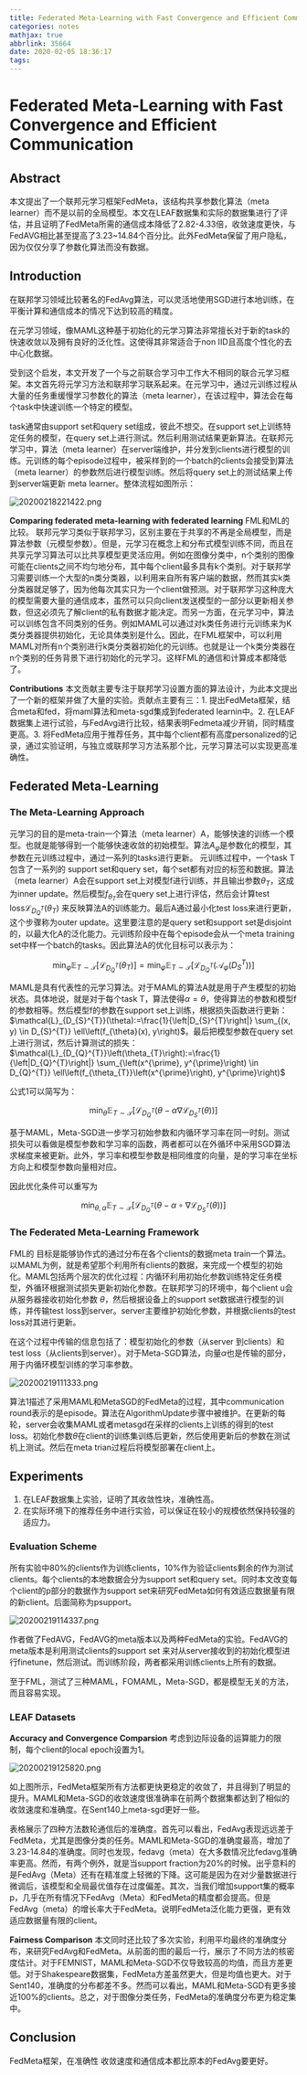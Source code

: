 ```yaml
---
title: Federated Meta-Learning with Fast Convergence and Efficient Communication
categories: notes
mathjax: true
abbrlink: 35664
date: 2020-02-05 18:36:17
tags:
---
```


# Federated Meta-Learning with Fast Convergence and Efficient Communication

## Abstract

本文提出了一个联邦元学习框架FedMeta，该结构共享参数化算法（meta learner）而不是以前的全局模型。本文在LEAF数据集和实际的数据集进行了评估，并且证明了FedMeta所需的通信成本降低了2.82-4.33倍，收敛速度更快，与FedAVG相比甚至提高了3.23~14.84个百分比。此外FedMeta保留了用户隐私，因为仅仅分享了参数化算法而没有数据。

## Introduction

在联邦学习领域比较著名的FedAvg算法，可以灵活地使用SGD进行本地训练，在平衡计算和通信成本的情况下达到较高的精度。

在元学习领域，像MAML这种基于初始化的元学习算法非常擅长对于新的task的快速收敛以及拥有良好的泛化性。这使得其非常适合于non IID且高度个性化的去中心化数据。

受到这个启发，本文开发了一个与之前联合学习中工作大不相同的联合元学习框架。本文首先将元学习方法和联邦学习联系起来。在元学习中，通过元训练过程从大量的任务重缓慢学习参数化的算法（meta learner），在该过程中，算法会在每个task中快速训练一个特定的模型。

task通常由support set和query set组成，彼此不想交。在support set上训练特定任务的模型，在query set上进行测试。然后利用测试结果更新算法。在联邦元学习中，算法（meta learner）在server端维护，并分发到clients进行模型的训练。元训练的每个episode过程中，被采样到的一个batch的clients会接受到算法（meta learner）的参数然后进行模型训练。然后将query set上的测试结果上传到server端更新 meta learner。整体流程如图所示：

![20200218221422.png](http://cdn.ereebay.me/hexo/20200218221422.png)

**Comparing federated meta-learning with federated learning** FML和ML的比较。
联邦元学习类似于联邦学习，区别主要在于共享的不再是全局模型，而是算法参数（元模型参数）。但是，元学习在概念上和分布式模型训练不同，而且在共享元学习算法可以比共享模型更灵活应用。例如在图像分类中，n个类别的图像可能在clients之间不均匀地分布，其中每个client最多具有k个类别。对于联邦学习需要训练一个大型的n类分类器，以利用来自所有客户端的数据，然而其实k类分类器就足够了，因为他每次其实只为一个client做预测。对于联邦学习这种庞大的模型需要大量的通信成本，虽然可以只向client发送模型的一部分以更新相关参数，但这必须先了解client的私有数据才能决定。而另一方面，在元学习中，算法可以训练包含不同类别的任务。例如MAML可以通过对k类任务进行元训练来为K类分类器提供初始化，无论具体类别是什么。因此，在FML框架中，可以利用MAML对所有n个类别进行k类分类器初始化的元训练。也就是让一个k类分类器在n个类别的任务背景下进行初始化的元学习。这样FML的通信和计算成本都降低了。

**Contributions** 本文贡献主要专注于联邦学习设置方面的算法设计，为此本文提出了一个新的框架并做了大量的实验。贡献点主要有三：1. 提出FedMeta框架，结合meta和fed，将maml算法和meta-sgd集成到federated learnin中。2. 在LEAF数据集上进行试验，与FedAvg进行比较，结果表明Fedmeta减少开销，同时精度更高。3. 将FedMeta应用于推荐任务，其中每个client都有高度personalized的记录，通过实验证明，与独立或联邦学习方法系那个比，元学习算法可以实现更高准确性。

## Federated Meta-Learning

### The Meta-Learning Approach

元学习的目的是meta-train一个算法（meta learner）A，能够快速的训练一个模型。也就是能够得到一个能够快速收敛的初始模型。算法$A_{\varphi}$是参数化的模型，其参数在元训练过程中，通过一系列的tasks进行更新。
元训练过程中，一个task T包含了一系列的 support set和query set，每个set都有对应的标签和数据。算法（meta learner）A会在support set上对模型f进行训练，并且输出参数$\theta_T$，这成为inner update。然后模型$f_{\theta_T}$会在query set上进行评估，然后会计算test loss$\mathcal{L}_{D_{Q}^{T}}\left(\theta_{T}\right)$ 来反映算法A的训练能力。最后A通过最小化test loss来进行更新，这个步骤称为outer update。这里要注意的是query set和support set是disjoint的，以最大化A的泛化能力。元训练阶段中在每个episode会从一个meta training set中样一个batch的tasks。因此算法A的优化目标可以表示为：

$$
\min _{\varphi} \mathbb{E}_{T \sim \mathcal{T}}\left[\mathcal{L}_{D_{Q}^{T}}\left(\theta_{T}\right)\right]=\min _{\varphi} \mathbb{E}_{T \sim \mathcal{T}}\left[\mathcal{L}_{D_{Q}^{T}}\left(\mathcal{A}_{\varphi}\left(D_{S}^{T}\right)\right)\right]
$$

MAML是具有代表性的元学习算法。对于MAML的算法A就是用于产生模型的初始状态。具体地说，就是对于每个task T，算法使得$\alpha = \theta$，使得算法的参数和模型f的参数相等。然后模型f的参数在support set上训练，根据损失函数进行更新：$\mathcal{L}_{D_{S}^{T}}(\theta):=\frac{1}{\left|D_{S}^{T}\right|} \sum_{(x, y) \in D_{S}^{T}} \ell\left(f_{\theta}(x), y\right)$。最后把模型参数在query set上进行测试，然后计算测试的损失：$\mathcal{L}_{D_{Q}^{T}}\left(\theta_{T}\right):=\frac{1}{\left|D_{Q}^{T}\right|} \sum_{\left(x^{\prime}, y^{\prime}\right) \in D_{Q}^{T}} \ell\left(f_{\theta_{T}}\left(x^{\prime}\right), y^{\prime}\right)$

公式1可以简写为：

$$
\min _{\theta} \mathbb{E}_{T \sim \mathcal{T}}\left[\mathcal{L}_{D_{Q}^{T}}\left(\theta-\alpha \nabla \mathcal{L}_{D_{S}^{T}}(\theta)\right)\right]
$$

基于MAML，Meta-SGD进一步学习初始参数和内循环学习率在同一时刻。测试损失可以看做是模型参数和学习率的函数，两者都可以在外循环中采用SGD算法求梯度来被更新。此外，学习率和模型参数是相同维度的向量，是的学习率在坐标方向上和模型参数向量相对应。

因此优化条件可以重写为 

$$
\min _{\theta, \alpha} \mathbb{E}_{T \sim \mathcal{T}}\left[\mathcal{L}_{D_{Q}^{T}}\left(\theta-\alpha \circ \nabla \mathcal{L}_{D_{S}^{T}}(\theta)\right)\right]
$$

### The Federated Meta-Learning Framework

FML的 目标是能够协作式的通过分布在各个clients的数据meta train一个算法。以MAML为例，就是希望那个利用所有clients的数据，来完成一个模型的初始化。MAML包括两个层次的优化过程：内循环利用初始化参数训练特定任务模型，外循环根据测试损失更新初始化参数。在联邦学习的环境中，每个client u会从服务器接收初始化参数 $\theta$，然后根据设备上的support set数据进行模型的训练，并传输test loss到server。server主要维护初始化参数，并根据clients的test loss对其进行更新。

在这个过程中传输的信息包括了：模型初始化的参数（从server 到clients）和test loss（从clients到server）。对于Meta-SGD算法，向量$\alpha$也是传输的部分，用于内循环模型训练的学习率参数。

![20200219111333.png](http://cdn.ereebay.me/hexo/20200219111333.png)

算法1描述了采用MAML和MetaSGD的FedMeta的过程，其中communication round表示的是episode。算法在AlgorithmUpdate步骤中被维护。在更新的每轮，server会收集MAML或者metasgd在采样的clients上训练的得到的test loss。初始化参数$\theta$在client的训练集训练后更新，然后使用更新后的参数在测试机上测试。然后在meta trian过程后将模型部署在client上。

## Experiments

1. 在LEAF数据集上实验，证明了其收敛性块，准确性高。
2. 在实际环境下的推荐任务中进行实验，可以保证在较小的规模依然保持较强的适应力。

### Evaluation Scheme

所有实验中80%的clients作为训练clients，10%作为验证clients剩余的作为测试clients。每个clients的本地数据会分为support set和query set。同时本文改变每个client的p部分的数据作为support set来研究FedMeta如何有效适应数据量有限的新client。后面简称为psupport。

![20200219114337.png](http://cdn.ereebay.me/hexo/20200219114337.png)

作者做了FedAVG，FedAVG的meta版本以及两种FedMeta的实验。FedAVG的meta版本是利用测试clients的support set 来对从server接收到的初始化模型进行finetune，然后测试。而训练阶段，两者都采用训练clients上所有的数据。

至于FML，测试了三种MAML，FOMAML，Meta-SGD，都是模型无关的方法，而且容易实现。

### LEAF Datasets

**Accuracy and Convergence Comparsion** 考虑到边际设备的运算能力的限制，每个client的local epoch设置为1。

![20200219125820.png](http://cdn.ereebay.me/hexo/20200219125820.png)

如上图所示，FedMeta框架所有方法都更快更稳定的收敛了，并且得到了明显的提升。MAML和Meta-SGD的收敛速度很准确率在前两个数据集都达到了相似的收敛速度和准确度。在Sent140上meta-sgd更好一些。

表格展示了四种方法数轮通信后的准确度。首先可以看出，FedAvg表现远远差于FedMeta，尤其是图像分类的任务。MAML和Meta-SGD的准确度最高，增加了3.23-14.84的准确度。同时也发现，fedavg（meta）在大多数情况比fedavg准确率更高。然而，有两个例外，就是当support fraction为20%的时候。出乎意料的是FedAvg（Meta）还有在精准度上轻微的下降。这可能是因为在对少量数据进行微调后，该模型和全局最优值存在过度偏差。其次，当我们增加support集的概率p，几乎在所有情况下FedAvg（Meta）和FedMeta的精度都会提高。但是FedAvg（meta）的增长率大于FedMeta。说明FedMeta泛化能力更强，更有效适应数据量有限的client。

**Fairness Comparison** 本文同时还比较了多次实验，利用平均最终的准确度分布，来研究FedAvg和FedMeta。从前面的图的最后一行，展示了不同方法的核密度估计。对于FEMNIST，MAML和Meta-SGD不仅导致较高的均值，而且方差更低。对于Shakespeare数据集，FedMeta方差虽然更大，但是均值也更大。对于Sent140，准确度的分布都差不多。然而可以看出，MAML和Meta-SGD有更多接近100%的clients。总之，对于图像分类任务，FedMeta的准确度分布更为稳定集中。

## Conclusion

FedMeta框架，在准确性 收敛速度和通信成本都比原本的FedAvg要更好。
